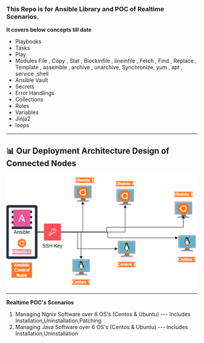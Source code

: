 ### This Repo is for Ansible Library and POC of Realtime Scenarios.
**It covers below concepts till date**
- Playbooks
- Tasks
- Play
- Modules
    File , Copy , Stat , Blockinfile , lineinfile , Fetch , Find , Replace , Template , assemble , archive , unarchive,
    Synchronize, yum , apt , service ,shell  
- Ansible Vault
- Secrets
- Error Handlings
- Collections
- Roles
- Variables
- Jinja2
- loops

---
## 📊 Our Deployment Architecture Design of Connected Nodes 

<p align="center">
<img src="images/Ansible_myarch.png" alt="Our Deployment Architecture" />    
</p> 

---
**Realtime POC's Scenarios**
1. Managing Ngnix Software over 6 OS's (Centos & Ubuntu) --- Includes Installation,Uninstallation,Patching
2. Managing Java Software over 6 OS's (Centos & Ubuntu) --- Includes Installation,Uninstallation
